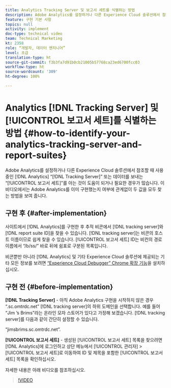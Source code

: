 ```yaml
---
title: Analytics Tracking Server 및 보고서 세트를 식별하는 방법
description: Adobe Analytics를 설정하거나 다른 Experience Cloud 솔루션에서 참조할 때 사용 중인 Analytics “Tracking Server” 또는 데이터를 보내는 “보고서 세트”를 아는 것이 도움이 되거나 필요한 경우가 많습니다. 이 비디오에서는 Adobe Analytics를 이미 구현했는지 여부에 관계없이 두 값을 모두 찾는 방법을 보여 줍니다.
feature: 구현 기본 사항
topics: null
activity: implement
doc-type: technical video
team: Technical Marketing
kt: 2358
role: “개발자, 데이터 엔지니어”
level: 초급
translation-type: ht
source-git-commit: f3b3fa7d91b0cb21005b57768ca23ed6700fcc03
workflow-type: ht
source-wordcount: '309'
ht-degree: 100%

---
```



# Analytics [!DNL Tracking Server] 및 [!UICONTROL 보고서 세트]를 식별하는 방법 {#how-to-identify-your-analytics-tracking-server-and-report-suites}

Adobe Analytics를 설정하거나 다른 Experience Cloud 솔루션에서 참조할 때 사용 중인 [!DNL Analytics] “[!DNL Tracking Server]” 또는 데이터를 보내는 “[!UICONTROL 보고서 세트]”를 아는 것이 도움이 되거나 필요한 경우가 많습니다. 이 비디오에서는 Adobe Analytics를 이미 구현했는지 여부에 관계없이 두 값을 모두 찾는 방법을 보여 줍니다.

## 구현 후 {#after-implementation}

사이트에서 [!DNL Analytics]를 구현한 후 추적 비콘에서 [!DNL tracking server]와 [!DNL report suite ID]을 찾을 수 있습니다. [!DNL tracking server]는 비콘의 호스트 이름이므로 쉽게 찾을 수 있습니다. [!UICONTROL 보고서 세트] ID는 비컨의 경로 이름에서 “/b/ss/” 바로 뒤에 쉼표로 구분된 목록입니다.

비콘뿐만 아니라 [!DNL Analytics] 및 기타 Experience Cloud 솔루션에 제공되는 기타 모든 정보를 보려면 [“Experience Cloud Debugger” Chrome 확장 기능](https://chrome.google.com/webstore/detail/adobe-experience-cloud-de/ocdmogmohccmeicdhlhhgepeaijenapj?hl=ko-KR)을 설치하십시오.

## 구현 전 {#before-implementation}

**[!DNL Tracking Server]** - 아직 Adobe Analytics 구현을 시작하지 않은 경우 “.sc.omtrdc.net” [!DNL tracking server]의 하위 도메인을 선택합니다. 예를 들어 “Jim ’s Brims”라는 온라인 모자 스토어가 있다고 가정해 보겠습니다. [!DNL tracking server]를 다음과 같이 간단히 설정할 수 있습니다.

“jimsbrims.sc.omtrdc.net”.

**[!UICONTROL 보고서 세트]** - 생성된 [!UICONTROL 보고서 세트] 목록을 찾으려면 [!DNL Analytics]에 로그인하고 상단 메뉴에서 [!UICONTROL 관리자] > [!UICONTROL 보고서 세트]로 이동하여 ID 및 제목을 포함한 [!UICONTROL 보고서 세트] 목록을 확인하십시오.

자세한 내용은 아래 비디오를 참조하십시오.

>[!VIDEO](https://video.tv.adobe.com/v/26061/?quality=12)
